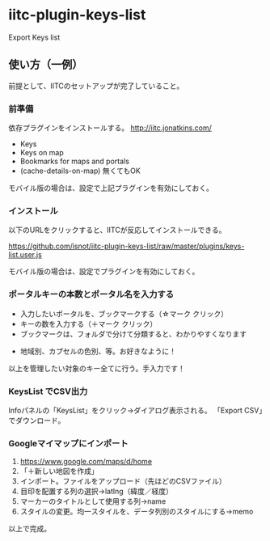 # iitc-plugin-keys-list
Export Keys list

## 使い方（一例）

前提として、IITCのセットアップが完了していること。

### 前準備

依存プラグインをインストールする。 http://iitc.jonatkins.com/

* Keys
* Keys on map
* Bookmarks for maps and portals
* (cache-details-on-map) 無くてもOK

モバイル版の場合は、設定で上記プラグインを有効にしておく。

### インストール

以下のURLをクリックすると、IITCが反応してインストールできる。

https://github.com/isnot/iitc-plugin-keys-list/raw/master/plugins/keys-list.user.js

モバイル版の場合は、設定でプラグインを有効にしておく。

### ポータルキーの本数とポータル名を入力する

* 入力したいポータルを、ブックマークする（☆マーク クリック）
* キーの数を入力する（＋マーク クリック）
* ブックマークは、フォルダで分けて分類すると、わかりやすくなります
 + 地域別、カプセルの色別、等。お好きなように！

以上を管理したい対象のキー全てに行う。手入力です！

### KeysList でCSV出力

Infoパネルの「KeysList」をクリック→ダイアログ表示される。
「Export CSV」でダウンロード。

### Googleマイマップにインポート

1. https://www.google.com/maps/d/home
2. 「＋新しい地図を作成」
3. インポート。ファイルをアップロード（先ほどのCSVファイル）
4. 目印を配置する列の選択→latlng（緯度／経度）
5. マーカーのタイトルとして使用する列→name
6. スタイルの変更。均一スタイルを、データ列別のスタイルにする→memo

以上で完成。

